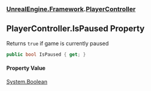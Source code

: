### [UnrealEngine.Framework](UnrealEngine_Framework.md 'UnrealEngine.Framework').[PlayerController](PlayerController.md 'UnrealEngine.Framework.PlayerController')
## PlayerController.IsPaused Property
Returns `true` if game is currently paused  
```csharp
public bool IsPaused { get; }
```
#### Property Value
[System.Boolean](https://docs.microsoft.com/en-us/dotnet/api/System.Boolean 'System.Boolean')
